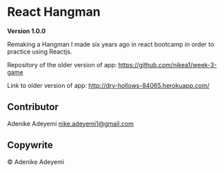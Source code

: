 # React Hangman

**Version 1.0.0**

Remaking a Hangman I made six years ago in react bootcamp in order to practice using Reactjs.

Repository of the older version of app: https://github.com/nikea1/week-3-game

Link to older version of app: http://dry-hollows-84065.herokuapp.com/

## Contributor

Adenike Adeyemi <nike.adeyemi1@gmail.com>

## Copywrite

&copy; Adenike Adeyemi